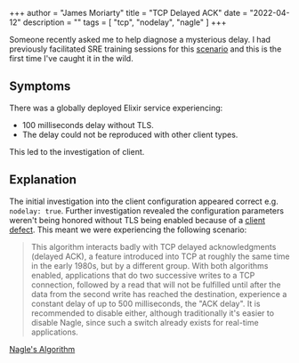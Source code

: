 +++
author = "James Moriarty"
title = "TCP Delayed ACK"
date = "2022-04-12"
description = ""
tags = [
  "tcp",
  "nodelay",
  "nagle"
]
+++

Someone recently asked me to help diagnose a mysterious delay. I had previously facilitated SRE training sessions for this [scenario](https://github.com/jvns/twine-stories/blob/main/50ms-request.twee#L2) and this is the first time I've caught it in the wild.

## Symptoms

There was a globally deployed Elixir service experiencing:

* 100 milliseconds delay without TLS.
* The delay could not be reproduced with other client types.

This led to the investigation of client.

## Explanation

The initial investigation into the client configuration appeared correct e.g. `nodelay: true`. Further investigation revealed the configuration parameters weren't being honored without TLS being enabled because of a [client defect](https://github.com/elixir-grpc/grpc/issues/176). This meant we were experiencing the following scenario:

> This algorithm interacts badly with TCP delayed acknowledgments (delayed ACK), a feature introduced into TCP at roughly the same time in the early 1980s, but by a different group. With both algorithms enabled, applications that do two successive writes to a TCP connection, followed by a read that will not be fulfilled until after the data from the second write has reached the destination, experience a constant delay of up to 500 milliseconds, the "ACK delay". It is recommended to disable either, although traditionally it's easier to disable Nagle, since such a switch already exists for real-time applications.

[Nagle's Algorithm](https://en.wikipedia.org/wiki/Nagle%27s_algorithm)
